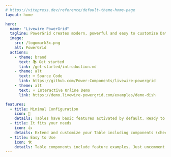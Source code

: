 ```yaml
---
# https://vitepress.dev/reference/default-theme-home-page
layout: home

hero:
  name: "Livewire PowerGrid"
  tagline: PowerGrid creates modern, powerful and easy to customize Datatables based on Laravel Livewire library.
  image:
    src: /logomark3x.png
    alt: PowerGrid
  actions:
    - theme: brand
      text: 📚 Get started
      link: /get-started/introduction.md
    - theme: alt
      text: ⌨️ Source Code
      link: https://github.com/Power-Components/livewire-powergrid
    - theme: alt
      text: ⭐ Interactive Online Demo
      link: https://demo.livewire-powergrid.com/examples/demo-dish

features:
  - title: Minimal Configuration
    icon: 🚀
    details: Tables have basic features activated by default. Ready to go!
  - title: It fits your needs
    icon: 👍
    details: Extend and customize your Table including components (checkbox, action buttons, editable fields), global search feature, column data filters and data export tool.
  - title: Easy to Use
    icon: 🛠️
    details: Table components include feature examples. Just uncomment some code, enter your data, and it works!
---
```

